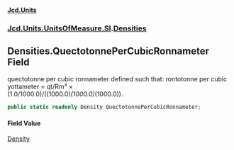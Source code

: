 #### [Jcd.Units](index.md 'index')
### [Jcd.Units.UnitsOfMeasure.SI](Jcd.Units.UnitsOfMeasure.SI.md 'Jcd.Units.UnitsOfMeasure.SI').[Densities](Densities.md 'Jcd.Units.UnitsOfMeasure.SI.Densities')

## Densities.QuectotonnePerCubicRonnameter Field

quectotonne per cubic ronnameter defined such that: rontotonne per cubic yottameter = qt/Rm³ ×  
(1.0/1000.0)/((1000.0)*(1000.0)*(1000.0)).

```csharp
public static readonly Density QuectotonnePerCubicRonnameter;
```

#### Field Value
[Density](Density.md 'Jcd.Units.UnitTypes.Density')
